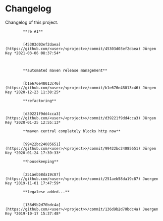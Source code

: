 # Changelog

Changelog of this project.


            **re #1**


            [45303d03ef2daea](https://github.com/<user>/<project>>/commit/45303d03ef2daea) Jürgen Key *2021-03-06 08:37:54*



            **automated maven release management**


            [b1e676e48013c46](https://github.com/<user>/<project>>/commit/b1e676e48013c46) Jürgen Key *2020-12-23 11:38:25*

            **refactoring**


            [d39221f9dd4cca3](https://github.com/<user>/<project>>/commit/d39221f9dd4cca3) Jürgen Key *2020-01-25 12:55:13*

            **maven central completely blocks http now**


            [99422bc24085651](https://github.com/<user>/<project>>/commit/99422bc24085651) Jürgen Key *2020-01-24 17:39:33*

            **housekeeping**


            [251aeb58da19c87](https://github.com/<user>/<project>>/commit/251aeb58da19c87) Juergen Key *2019-11-01 17:47:59*

            **legalese added...**


            [136d9b2d70bdc4a](https://github.com/<user>/<project>>/commit/136d9b2d70bdc4a) Juergen Key *2019-10-17 15:37:48*



